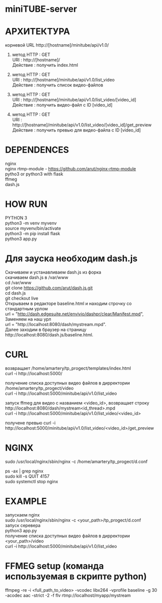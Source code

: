 # miniTUBE-server
# АРХИТЕКТУРА
корневой URL
http://[hostname]/minitube/api/v1.0/

1) метод HTTP : GET  
URI : http://[hostname]/  
Действие : получить index.html  

2) метод HTTP : GET  
URI : http://[hostname]/minitube/api/v1.0/list_video  
Действие : получить список видео-файлов  

3) метод HTTP : GET  
URI : http://[hostname]/minitube/api/v1.0/list_video/[video_id]  
Действие : получить видео-файл c ID [video_id]  

4) метод HTTP : GET  
URI : http://[hostname]/minitube/api/v1.0/list_video/[video_id]/get_preview  
Действие : получить превью для видео-файла c ID [video_id]  

# DEPENDENCES
nginx  
nginx rtmp-module - https://github.com/arut/nginx-rtmp-module  
pytho3 or python3 with flask  
ffmeg  
dash.js  

# HOW RUN

PYTHON 3  
python3 -m venv myvenv  
source myvenv/bin/activate  
python3 -m  pip install flask  
python3 app.py  

# Для зауска необходим dash.js  
Скачиваем и устанавливаем dash.js из форка  
скачиваем dash.js в /var/www  
cd /var/www  
git clone https://github.com/arut/dash.js.git  
cd dash.js  
git checkout live  
Открываем в редакторе baseline.html и находим строчку со стандартным урлом  
url = "http://dash.edgesuite.net/envivio/dashpr/clear/Manifest.mpd",  
Заменяем на наш урл  
url = "http://localhost:8080/dash/mystream.mpd".  
Далее заходим в браузер на страницу http://localhost:8080/dash.js/baseline.html.  



# CURL
возвращает /home/amartery/tp_progect/templates/index.html  
curl -i http://localhost:5000/  

получение списка доступных видео файлов в дирректории /home/amartery/tp_progect/video  
curl -i http://localhost:5000/minitube/api/v1.0/list_video  

запуск ffmeg для видео с названием <video_id>, возвращает строку http://localhost:8080/dash/mystream<id_thread>.mpd  
curl -i http://localhost:5000/minitube/api/v1.0/list_video/<video_id>  

получене превью
curl -i http://localhost:5000/minitube/api/v1.0/list_video/<video_id>/get_preview


# NGINX
sudo /usr/local/nginx/sbin/nginx -c /home/amartery/tp_progect/d.conf  

ps -ax | grep nginx  
sudo kill -s QUIT 4157  
sudo systemctl stop nginx  


# EXAMPLE
запускаем nginx  
sudo /usr/local/nginx/sbin/nginx -c <your_path>/tp_progect/d.conf  
запуск серевера  
python3 app.py   
получение списка доступных видео файлов в дирректории   <your_path>/video  
curl -i http://localhost:5000/minitube/api/v1.0/list_video  

# FFMEG setup (команда используемая в скрипте python)
ffmpeg -re -i <full_path_to_video> -vcodec libx264 -vprofile baseline -g 30 -acodec aac -strict -2 -f flv rtmp://localhost/myapp/mystream

